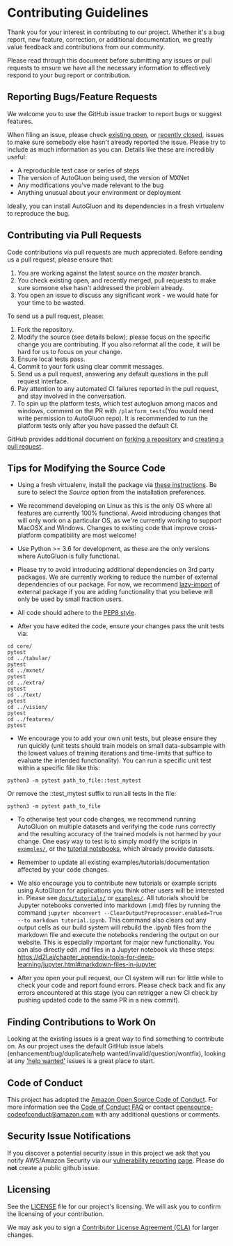 # Contributing Guidelines

Thank you for your interest in contributing to our project. Whether it's a bug report, new feature, correction, or additional
documentation, we greatly value feedback and contributions from our community.

Please read through this document before submitting any issues or pull requests to ensure we have all the necessary
information to effectively respond to your bug report or contribution.


## Reporting Bugs/Feature Requests

We welcome you to use the GitHub issue tracker to report bugs or suggest features.

When filing an issue, please check [existing open](https://github.com/awslabs/autogluon/issues), or [recently closed](https://github.com/awslabs/autogluon/issues?utf8=%E2%9C%93&q=is%3Aissue%20is%3Aclosed%20), issues to make sure somebody else hasn't already
reported the issue. Please try to include as much information as you can. Details like these are incredibly useful:

* A reproducible test case or series of steps
* The version of AutoGluon being used, the version of MXNet
* Any modifications you've made relevant to the bug
* Anything unusual about your environment or deployment

Ideally, you can install AutoGluon and its dependencies in a fresh virtualenv to reproduce the bug.

## Contributing via Pull Requests
Code contributions via pull requests are much appreciated. Before sending us a pull request, please ensure that:

1. You are working against the latest source on the *master* branch.
2. You check existing open, and recently merged, pull requests to make sure someone else hasn't addressed the problem already.
3. You open an issue to discuss any significant work - we would hate for your time to be wasted.

To send us a pull request, please:

1. Fork the repository.
2. Modify the source (see details below); please focus on the specific change you are contributing. If you also reformat all the code, it will be hard for us to focus on your change.
3. Ensure local tests pass.
4. Commit to your fork using clear commit messages.
5. Send us a pull request, answering any default questions in the pull request interface.
6. Pay attention to any automated CI failures reported in the pull request, and stay involved in the conversation.
7. To spin up the platform tests, which test autogluon among macos and windows, comment on the PR with `/platform_tests`(You would need write permission to AutoGluon repo). It is recommended to run the platform tests only after you have passed the default CI.

GitHub provides additional document on [forking a repository](https://help.github.com/articles/fork-a-repo/) and
[creating a pull request](https://help.github.com/articles/creating-a-pull-request/).


## Tips for Modifying the Source Code

- Using a fresh virtualenv, install the package via [these instructions](https://auto.gluon.ai/dev/install.html).
Be sure to select the *Source* option from the installation preferences.

- We recommend developing on Linux as this is the only OS where all features are currently 100% functional. Avoid introducing changes that will only work on a particular OS, as we're currently working to support MacOSX and Windows. Changes to existing code that improve cross-platform compatibility are most welcome!

- Use Python >= 3.6 for development, as these are the only versions where AutoGluon is fully functional.

- Please try to avoid introducing additional dependencies on 3rd party packages. We are currently working to reduce the number of external dependencies of our package. For now, we recommend [lazy-import](https://github.com/awslabs/autogluon/blob/master/core/src/autogluon/core/utils/try_import.py) of external package if you are adding functionality that you believe will only be used by small fraction users.

- All code should adhere to the [PEP8 style](https://www.python.org/dev/peps/pep-0008/).

- After you have edited the code, ensure your changes pass the unit tests via:
```
cd core/
pytest
cd ../tabular/
pytest
cd ../mxnet/
pytest
cd ../extra/
pytest
cd ../text/
pytest
cd ../vision/
pytest
cd ../features/
pytest
```

- We encourage you to add your own unit tests, but please ensure they run quickly (unit tests should train models on small data-subsample with the lowest values of training iterations and time-limits that suffice to evaluate the intended functionality). You can run a specific unit test within a specific file like this:
```
python3 -m pytest path_to_file::test_mytest
```
Or remove the ::test_mytest suffix to run all tests in the file:
```
python3 -m pytest path_to_file
```

- To otherwise test your code changes, we recommend running AutoGluon on multiple datasets and verifying the code runs correctly and the resulting accuracy of the trained models is not harmed by your change.  One easy way to test is to simply modify the scripts in [`examples/`](https://github.com/awslabs/autogluon/tree/master/examples), or the [tutorial notebooks](https://github.com/awslabs/autogluon/tree/master/docs/tutorials), which already provide datasets.

- Remember to update all existing examples/tutorials/documentation affected by your code changes.

- We also encourage you to contribute new tutorials or example scripts using AutoGluon for applications you think other users will be interested in. Please see [`docs/tutorials/`](https://github.com/awslabs/autogluon/tree/master/docs/tutorials) or [`examples/`](https://github.com/awslabs/autogluon/tree/master/examples). All tutorials should be Jupyter notebooks converted into markdown (.md) files by running the command `jupyter nbconvert --ClearOutputPreprocessor.enabled=True --to markdown tutorial.ipynb`. This command also clears out any output cells as our build system will rebuild the .ipynb files from the markdown file and execute the notebooks rendering the output on our website. This is especially important for major new functionality. You can also directly edit .md files in a Jupyter notebook via these steps: https://d2l.ai/chapter_appendix-tools-for-deep-learning/jupyter.html#markdown-files-in-jupyter

- After you open your pull request, our CI system will run for little while to check your code and report found errors. Please check back and fix any errors encountered at this stage (you can retrigger a new CI check by pushing updated code to the same PR in a new commit).



## Finding Contributions to Work On
Looking at the existing issues is a great way to find something to contribute on. As our project uses the default GitHub issue labels (enhancement/bug/duplicate/help wanted/invalid/question/wontfix), looking at any ['help wanted'](https://github.com/awslabs/autogluon/labels/help%20wanted) issues is a great place to start.


## Code of Conduct
This project has adopted the [Amazon Open Source Code of Conduct](https://aws.github.io/code-of-conduct).
For more information see the [Code of Conduct FAQ](https://aws.github.io/code-of-conduct-faq) or contact
opensource-codeofconduct@amazon.com with any additional questions or comments.


## Security Issue Notifications
If you discover a potential security issue in this project we ask that you notify AWS/Amazon Security via our [vulnerability reporting page](http://aws.amazon.com/security/vulnerability-reporting/). Please do **not** create a public github issue.


## Licensing

See the [LICENSE](https://github.com/awslabs/autogluon/blob/master/LICENSE) file for our project's licensing. We will ask you to confirm the licensing of your contribution.

We may ask you to sign a [Contributor License Agreement (CLA)](http://en.wikipedia.org/wiki/Contributor_License_Agreement) for larger changes.

